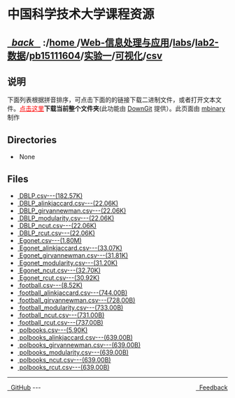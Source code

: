 
<!--
<head>
    <meta http-equiv="content-type" content="text/html; charset=utf-8">
    <title> 中国科学技术大学课程资源</title>
</head>
-->
# 中国科学技术大学课程资源

<div>
  <h2>
    <a href="../index.html">&nbsp;&nbsp;<i class="fa fa-level-up">back </i>&nbsp;&nbsp;</a>
    :/<a href="../../../../../../../index.html">home <i class="fa fa-home"></i></a>/<a href="../../../../../../index.html">Web-信息处理与应用</a>/<a href="../../../../../index.html">labs</a>/<a href="../../../../index.html">lab2-数据</a>/<a href="../../../index.html">pb15111604</a>/<a href="../../index.html">实验一</a>/<a href="../index.html">可视化</a>/<a href="index.html">csv</a>
  </h2>
</div>

## 说明
下面列表根据拼音排序，可点击下面的的链接下载二进制文件，或者打开文本文件。<a href="http://downgit.zhoudaxiaa.com/#/home?url=https://github.com/USTC-Resource/USTC-Course/tree/master/Web-信息处理与应用/labs/lab2-数据/pb15111604/实验一/可视化/csv" style="color:red;text-decoration:underline;" target="_black">点击这里</a>**下载当前整个文件夹**(此功能由 [DownGit](http://downgit.zhoudaxiaa.com) 提供）。此页面由 [mbinary](https://mbinary.xyz) 制作

## Directories
<ul><li><i class="fa fa-meh-o"></i>&nbsp;None</li></ul>

## Files
<ul><li><a href="https://raw.githubusercontent.com/USTC-Resource/USTC-Course/master/Web-信息处理与应用/labs/lab2-数据/pb15111604/实验一/可视化/csv/DBLP.csv"><i class="fa fa-pencil-square-o"></i>&nbsp;DBLP.csv---(182.57K)</a></li>
<li><a href="https://raw.githubusercontent.com/USTC-Resource/USTC-Course/master/Web-信息处理与应用/labs/lab2-数据/pb15111604/实验一/可视化/csv/DBLP_alinkjaccard.csv"><i class="fa fa-pencil-square-o"></i>&nbsp;DBLP_alinkjaccard.csv---(22.06K)</a></li>
<li><a href="https://raw.githubusercontent.com/USTC-Resource/USTC-Course/master/Web-信息处理与应用/labs/lab2-数据/pb15111604/实验一/可视化/csv/DBLP_girvannewman.csv"><i class="fa fa-pencil-square-o"></i>&nbsp;DBLP_girvannewman.csv---(22.06K)</a></li>
<li><a href="https://raw.githubusercontent.com/USTC-Resource/USTC-Course/master/Web-信息处理与应用/labs/lab2-数据/pb15111604/实验一/可视化/csv/DBLP_modularity.csv"><i class="fa fa-pencil-square-o"></i>&nbsp;DBLP_modularity.csv---(22.06K)</a></li>
<li><a href="https://raw.githubusercontent.com/USTC-Resource/USTC-Course/master/Web-信息处理与应用/labs/lab2-数据/pb15111604/实验一/可视化/csv/DBLP_ncut.csv"><i class="fa fa-pencil-square-o"></i>&nbsp;DBLP_ncut.csv---(22.06K)</a></li>
<li><a href="https://raw.githubusercontent.com/USTC-Resource/USTC-Course/master/Web-信息处理与应用/labs/lab2-数据/pb15111604/实验一/可视化/csv/DBLP_rcut.csv"><i class="fa fa-pencil-square-o"></i>&nbsp;DBLP_rcut.csv---(22.06K)</a></li>
<li><a href="https://raw.githubusercontent.com/USTC-Resource/USTC-Course/master/Web-信息处理与应用/labs/lab2-数据/pb15111604/实验一/可视化/csv/Egonet.csv"><i class="fa fa-pencil-square-o"></i>&nbsp;Egonet.csv---(1.80M)</a></li>
<li><a href="https://raw.githubusercontent.com/USTC-Resource/USTC-Course/master/Web-信息处理与应用/labs/lab2-数据/pb15111604/实验一/可视化/csv/Egonet_alinkjaccard.csv"><i class="fa fa-pencil-square-o"></i>&nbsp;Egonet_alinkjaccard.csv---(33.07K)</a></li>
<li><a href="https://raw.githubusercontent.com/USTC-Resource/USTC-Course/master/Web-信息处理与应用/labs/lab2-数据/pb15111604/实验一/可视化/csv/Egonet_girvannewman.csv"><i class="fa fa-pencil-square-o"></i>&nbsp;Egonet_girvannewman.csv---(31.81K)</a></li>
<li><a href="https://raw.githubusercontent.com/USTC-Resource/USTC-Course/master/Web-信息处理与应用/labs/lab2-数据/pb15111604/实验一/可视化/csv/Egonet_modularity.csv"><i class="fa fa-pencil-square-o"></i>&nbsp;Egonet_modularity.csv---(31.20K)</a></li>
<li><a href="https://raw.githubusercontent.com/USTC-Resource/USTC-Course/master/Web-信息处理与应用/labs/lab2-数据/pb15111604/实验一/可视化/csv/Egonet_ncut.csv"><i class="fa fa-pencil-square-o"></i>&nbsp;Egonet_ncut.csv---(32.70K)</a></li>
<li><a href="https://raw.githubusercontent.com/USTC-Resource/USTC-Course/master/Web-信息处理与应用/labs/lab2-数据/pb15111604/实验一/可视化/csv/Egonet_rcut.csv"><i class="fa fa-pencil-square-o"></i>&nbsp;Egonet_rcut.csv---(30.92K)</a></li>
<li><a href="https://raw.githubusercontent.com/USTC-Resource/USTC-Course/master/Web-信息处理与应用/labs/lab2-数据/pb15111604/实验一/可视化/csv/football.csv"><i class="fa fa-pencil-square-o"></i>&nbsp;football.csv---(8.52K)</a></li>
<li><a href="https://raw.githubusercontent.com/USTC-Resource/USTC-Course/master/Web-信息处理与应用/labs/lab2-数据/pb15111604/实验一/可视化/csv/football_alinkjaccard.csv"><i class="fa fa-pencil-square-o"></i>&nbsp;football_alinkjaccard.csv---(744.00B)</a></li>
<li><a href="https://raw.githubusercontent.com/USTC-Resource/USTC-Course/master/Web-信息处理与应用/labs/lab2-数据/pb15111604/实验一/可视化/csv/football_girvannewman.csv"><i class="fa fa-pencil-square-o"></i>&nbsp;football_girvannewman.csv---(728.00B)</a></li>
<li><a href="https://raw.githubusercontent.com/USTC-Resource/USTC-Course/master/Web-信息处理与应用/labs/lab2-数据/pb15111604/实验一/可视化/csv/football_modularity.csv"><i class="fa fa-pencil-square-o"></i>&nbsp;football_modularity.csv---(733.00B)</a></li>
<li><a href="https://raw.githubusercontent.com/USTC-Resource/USTC-Course/master/Web-信息处理与应用/labs/lab2-数据/pb15111604/实验一/可视化/csv/football_ncut.csv"><i class="fa fa-pencil-square-o"></i>&nbsp;football_ncut.csv---(731.00B)</a></li>
<li><a href="https://raw.githubusercontent.com/USTC-Resource/USTC-Course/master/Web-信息处理与应用/labs/lab2-数据/pb15111604/实验一/可视化/csv/football_rcut.csv"><i class="fa fa-pencil-square-o"></i>&nbsp;football_rcut.csv---(737.00B)</a></li>
<li><a href="https://raw.githubusercontent.com/USTC-Resource/USTC-Course/master/Web-信息处理与应用/labs/lab2-数据/pb15111604/实验一/可视化/csv/polbooks.csv"><i class="fa fa-pencil-square-o"></i>&nbsp;polbooks.csv---(5.90K)</a></li>
<li><a href="https://raw.githubusercontent.com/USTC-Resource/USTC-Course/master/Web-信息处理与应用/labs/lab2-数据/pb15111604/实验一/可视化/csv/polbooks_alinkjaccard.csv"><i class="fa fa-pencil-square-o"></i>&nbsp;polbooks_alinkjaccard.csv---(639.00B)</a></li>
<li><a href="https://raw.githubusercontent.com/USTC-Resource/USTC-Course/master/Web-信息处理与应用/labs/lab2-数据/pb15111604/实验一/可视化/csv/polbooks_girvannewman.csv"><i class="fa fa-pencil-square-o"></i>&nbsp;polbooks_girvannewman.csv---(639.00B)</a></li>
<li><a href="https://raw.githubusercontent.com/USTC-Resource/USTC-Course/master/Web-信息处理与应用/labs/lab2-数据/pb15111604/实验一/可视化/csv/polbooks_modularity.csv"><i class="fa fa-pencil-square-o"></i>&nbsp;polbooks_modularity.csv---(639.00B)</a></li>
<li><a href="https://raw.githubusercontent.com/USTC-Resource/USTC-Course/master/Web-信息处理与应用/labs/lab2-数据/pb15111604/实验一/可视化/csv/polbooks_ncut.csv"><i class="fa fa-pencil-square-o"></i>&nbsp;polbooks_ncut.csv---(639.00B)</a></li>
<li><a href="https://raw.githubusercontent.com/USTC-Resource/USTC-Course/master/Web-信息处理与应用/labs/lab2-数据/pb15111604/实验一/可视化/csv/polbooks_rcut.csv"><i class="fa fa-pencil-square-o"></i>&nbsp;polbooks_rcut.csv---(639.00B)</a></li></ul>

---
<div style="text-decration:underline;display:inline">
  <a href="https://github.com/USTC-Resource/USTC-Course.git" target="_blank" rel="external"><i class="fa fa-github"></i>&nbsp; GitHub</a>
  <a href="mailto:&#122;huheqin1@gmail?subject=反馈与建议" style="float:right" target="_blank" rel="external"><i class="fa fa-envelope"></i>&nbsp; Feedback</a>
</div>
---


